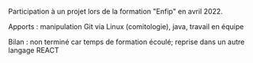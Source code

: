 Participation à un projet lors de la formation "Enfip" en avril 2022.

Apports : manipulation Git via Linux (comitologie), java, travail en équipe

Bilan : non terminé car temps de formation écoulé; reprise dans un autre langage REACT
